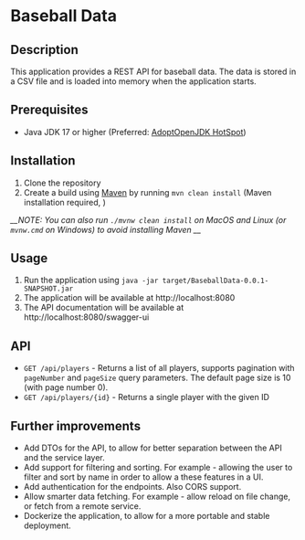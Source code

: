 # Baseball Data

## Description

This application provides a REST API for baseball data.
The data is stored in a CSV file and is loaded into memory when the application starts.

## Prerequisites

* Java JDK 17 or higher (Preferred: [AdoptOpenJDK HotSpot](https://adoptopenjdk.net/))

## Installation

1. Clone the repository
1. Create a build using [Maven](https://maven.apache.org/) by running `mvn clean install` (Maven installation
   required, )

*__NOTE: You can also run `./mvnw clean install` on MacOS and Linux (or `mvnw.cmd` on Windows) to avoid installing Maven
__*

## Usage

1. Run the application using `java -jar target/BaseballData-0.0.1-SNAPSHOT.jar`
1. The application will be available at http://localhost:8080
1. The API documentation will be available at http://localhost:8080/swagger-ui

## API

* `GET /api/players` - Returns a list of all players, supports pagination with `pageNumber` and `pageSize` query
  parameters. The default page size is 10 (with page number 0).
* `GET /api/players/{id}` - Returns a single player with the given ID

## Further improvements

* Add DTOs for the API, to allow for better separation between the API and the service layer.
* Add support for filtering and sorting. For example - allowing the user to filter and sort by name in order to allow
  a these features in a UI.
* Add authentication for the endpoints. Also CORS support.
* Allow smarter data fetching. For example - allow reload on file change, or fetch from a remote service.
* Dockerize the application, to allow for a more portable and stable deployment.